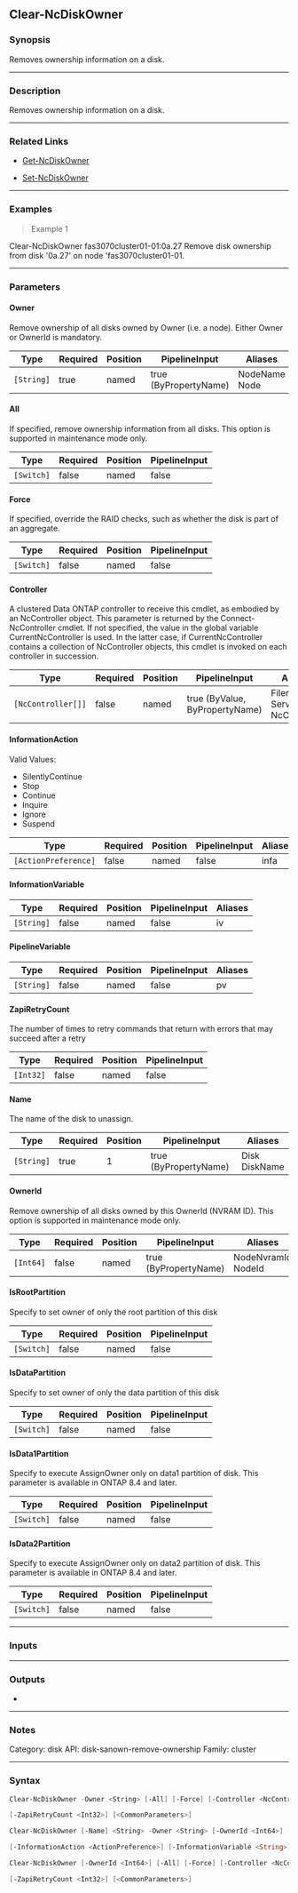 Clear-NcDiskOwner
-----------------

### Synopsis
Removes ownership information on a disk.

---

### Description

Removes ownership information on a disk.

---

### Related Links
* [Get-NcDiskOwner](Get-NcDiskOwner)

* [Set-NcDiskOwner](Set-NcDiskOwner)

---

### Examples
> Example 1

Clear-NcDiskOwner fas3070cluster01-01:0a.27
Remove disk ownership from disk '0a.27' on node 'fas3070cluster01-01.

---

### Parameters
#### **Owner**
Remove ownership of all disks owned by Owner (i.e. a node).  Either Owner or OwnerId is mandatory.

|Type      |Required|Position|PipelineInput        |Aliases          |
|----------|--------|--------|---------------------|-----------------|
|`[String]`|true    |named   |true (ByPropertyName)|NodeName<br/>Node|

#### **All**
If specified, remove ownership information from all disks.  This option is supported in maintenance mode only.

|Type      |Required|Position|PipelineInput|
|----------|--------|--------|-------------|
|`[Switch]`|false   |named   |false        |

#### **Force**
If specified, override the RAID checks, such as whether the disk is part of an aggregate.

|Type      |Required|Position|PipelineInput|
|----------|--------|--------|-------------|
|`[Switch]`|false   |named   |false        |

#### **Controller**
A clustered Data ONTAP controller to receive this cmdlet, as embodied by an NcController object.  This parameter is returned by the Connect-NcController cmdlet.  If not specified, the value in the global variable CurrentNcController is used.  In the latter case, if CurrentNcController contains a collection of NcController objects, this cmdlet is invoked on each controller in succession.

|Type              |Required|Position|PipelineInput                 |Aliases                          |
|------------------|--------|--------|------------------------------|---------------------------------|
|`[NcController[]]`|false   |named   |true (ByValue, ByPropertyName)|Filer<br/>Server<br/>NcController|

#### **InformationAction**

Valid Values:

* SilentlyContinue
* Stop
* Continue
* Inquire
* Ignore
* Suspend

|Type                |Required|Position|PipelineInput|Aliases|
|--------------------|--------|--------|-------------|-------|
|`[ActionPreference]`|false   |named   |false        |infa   |

#### **InformationVariable**

|Type      |Required|Position|PipelineInput|Aliases|
|----------|--------|--------|-------------|-------|
|`[String]`|false   |named   |false        |iv     |

#### **PipelineVariable**

|Type      |Required|Position|PipelineInput|Aliases|
|----------|--------|--------|-------------|-------|
|`[String]`|false   |named   |false        |pv     |

#### **ZapiRetryCount**
The number of times to retry commands that return with errors that may succeed after a retry

|Type     |Required|Position|PipelineInput|
|---------|--------|--------|-------------|
|`[Int32]`|false   |named   |false        |

#### **Name**
The name of the disk to unassign.

|Type      |Required|Position|PipelineInput        |Aliases          |
|----------|--------|--------|---------------------|-----------------|
|`[String]`|true    |1       |true (ByPropertyName)|Disk<br/>DiskName|

#### **OwnerId**
Remove ownership of all disks owned by this OwnerId (NVRAM ID).  This option is supported in maintenance mode only.

|Type     |Required|Position|PipelineInput        |Aliases               |
|---------|--------|--------|---------------------|----------------------|
|`[Int64]`|false   |named   |true (ByPropertyName)|NodeNvramId<br/>NodeId|

#### **IsRootPartition**
Specify to set owner of only the root partition of this disk

|Type      |Required|Position|PipelineInput|
|----------|--------|--------|-------------|
|`[Switch]`|false   |named   |false        |

#### **IsDataPartition**
Specify to set owner of only the data partition of this disk

|Type      |Required|Position|PipelineInput|
|----------|--------|--------|-------------|
|`[Switch]`|false   |named   |false        |

#### **IsData1Partition**
Specify to execute AssignOwner only on data1 partition of disk.
This parameter is available in ONTAP 8.4 and later.

|Type      |Required|Position|PipelineInput|
|----------|--------|--------|-------------|
|`[Switch]`|false   |named   |false        |

#### **IsData2Partition**
Specify to execute AssignOwner only on data2 partition of disk.
This parameter is available in ONTAP 8.4 and later.

|Type      |Required|Position|PipelineInput|
|----------|--------|--------|-------------|
|`[Switch]`|false   |named   |false        |

---

### Inputs

---

### Outputs
* 

---

### Notes
Category: disk
API: disk-sanown-remove-ownership
Family: cluster

---

### Syntax
```PowerShell
Clear-NcDiskOwner -Owner <String> [-All] [-Force] [-Controller <NcController[]>] [-InformationAction <ActionPreference>] [-InformationVariable <String>] [-PipelineVariable <String>] 
```
```PowerShell
[-ZapiRetryCount <Int32>] [<CommonParameters>]
```
```PowerShell
Clear-NcDiskOwner [-Name] <String> -Owner <String> [-OwnerId <Int64>] [-Force] [-IsRootPartition] [-IsDataPartition] [-IsData1Partition] [-IsData2Partition] [-Controller <NcController[]>] 
```
```PowerShell
[-InformationAction <ActionPreference>] [-InformationVariable <String>] [-PipelineVariable <String>] [-ZapiRetryCount <Int32>] [<CommonParameters>]
```
```PowerShell
Clear-NcDiskOwner [-OwnerId <Int64>] [-All] [-Force] [-Controller <NcController[]>] [-InformationAction <ActionPreference>] [-InformationVariable <String>] [-PipelineVariable <String>] 
```
```PowerShell
[-ZapiRetryCount <Int32>] [<CommonParameters>]
```
